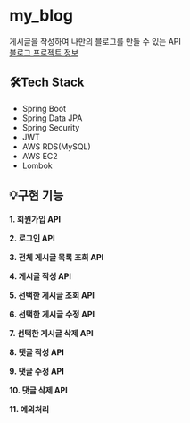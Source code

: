 # my_blog
게시글을 작성하여 나만의 블로그를 만들 수 있는  API  
[블로그 프로젝트 정보](https://dev-rara.notion.site/Blog-Project-6c0667ca7016470b8599a5599d8a92b4)
<br>

## 🛠️Tech Stack
* Spring Boot
* Spring Data JPA
* Spring Security
* JWT
* AWS RDS(MySQL)
* AWS EC2
* Lombok  <br>

## 💡구현 기능
**1. 회원가입 API** 

**2. 로그인 API**  

**3. 전체 게시글 목록 조회 API**

**4. 게시글 작성 API**

**5. 선택한 게시글 조회 API**

**6. 선택한 게시글 수정 API**

**7. 선택한 게시글 삭제 API**
  
**8. 댓글 작성 API**  
  
**9. 댓글 수정 API**  
  
**10. 댓글 삭제 API**    
    
**11. 예외처리**  
